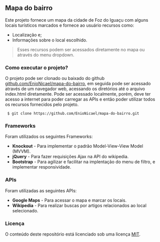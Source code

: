 ## Mapa do bairro

Este projeto fornece um mapa da cidade de Foz do Iguaçu com alguns locais turísticos marcados e fornece ao usuário recursos como:
* Localização e;
* Informações sobre o local escolhido.
> Esses recursos podem ser acessados diretamente no mapa ou através do menu dropdown.

### Como executar o projeto?

O projeto pode ser clonado ou baixado do github [github.com/EnioNicael/mapa-do-bairro](https://github.com/EnioNicael/mapa-do-bairro.git), em seguida pode ser acessado através de um navegador web, acessando os diretórios até o arquivo index.html diretamente. Pode ser acessado localmente, porém, deve ter acesso a internet para poder carregar as APIs e então poder utilizar todos os recursos fornecidos pelo projeto.
```
 $ git clone https://github.com/EnioNicael/mapa-do-bairro.git
```
### Frameworks
Foram utilizados os seguintes Frameworks:

* **Knockout** - Para implementar o padrão Model-View-View Model (MVVM).
* **jQuery** - Para fazer requisições Ajax na API do wikipedia.
* **Bootstrap** - Para agilizar e facilitar na implentação do menu de filtro, e implementar responsividade.

### APIs
Foram utilizadas as seguintes APIs:

* **Google Maps** - Para acessar o mapa e marcar os locais.
* **Wikipedia** - Para realizar buscas por artigos relacionados ao local selecionado.

### Licença
O conteúdo deste repositório está licenciado sob uma licença [MIT](https://opensource.org/licenses/MIT).
